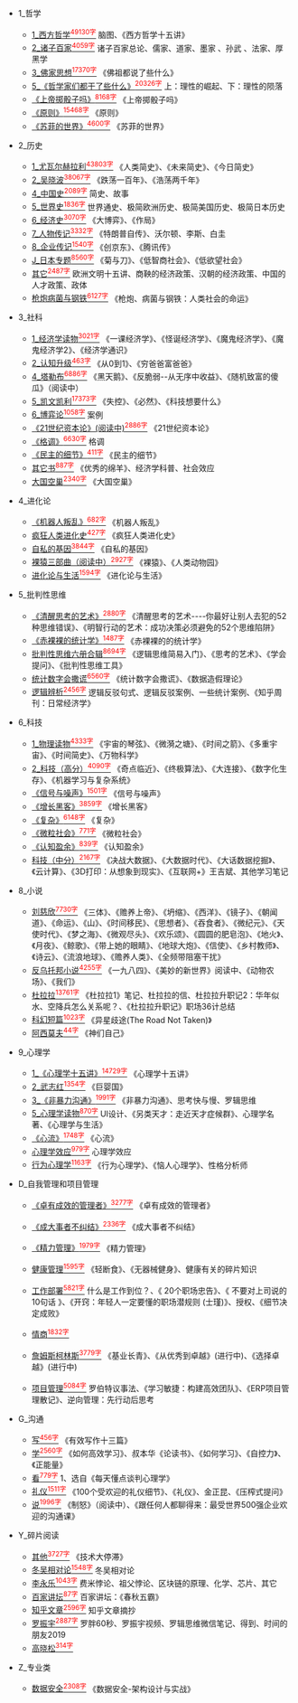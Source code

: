 * 1_哲学

    * [1_西方哲学<sup style = "color:red">49130字<sup>](docs/1_哲学/1_西方哲学.md)
脑图、《西方哲学十五讲》
    * [2_诸子百家<sup style = "color:red">4059字<sup>](docs/1_哲学/2_诸子百家.md)
诸子百家总论、儒家、道家、墨家  、孙武  、法家、厚黑学
    * [3_佛家思想<sup style = "color:red">17370字<sup>](docs/1_哲学/3_佛家思想.md)
《佛祖都说了些什么》
    * [5_《哲学家们都干了些什么》<sup style = "color:red">20326字<sup>](docs/1_哲学/5_《哲学家们都干了些什么》.md)
上：理性的崛起、下：理性的陨落
    * [《上帝掷骰子吗》<sup style = "color:red">8168字<sup>](docs/1_哲学/《上帝掷骰子吗》.md)
《上帝掷骰子吗》
    * [《原则》<sup style = "color:red">15468字<sup>](docs/1_哲学/《原则》.md)
《原则》
    * [《苏菲的世界》<sup style = "color:red">4600字<sup>](docs/1_哲学/《苏菲的世界》.md)
《苏菲的世界》
* 2_历史

    * [1_尤瓦尔赫拉利<sup style = "color:red">43803字<sup>](docs/2_历史/1_尤瓦尔赫拉利.md)
《人类简史》、《未来简史》、《今日简史》
    * [2_吴晓波<sup style = "color:red">38067字<sup>](docs/2_历史/2_吴晓波.md)
《跌荡一百年》、《浩荡两千年》
    * [4_中国史<sup style = "color:red">2089字<sup>](docs/2_历史/4_中国史.md)
简史、故事
    * [5_世界史<sup style = "color:red">1836字<sup>](docs/2_历史/5_世界史.md)
世界通史、极简欧洲历史、极简美国历史、极简日本历史
    * [6_经济史<sup style = "color:red">3070字<sup>](docs/2_历史/6_经济史.md)
《大博弈》、《作局》
    * [7_人物传记<sup style = "color:red">3332字<sup>](docs/2_历史/7_人物传记.md)
《特朗普自传》、沃尔顿、李斯、白圭
    * [8_企业传记<sup style = "color:red">1540字<sup>](docs/2_历史/8_企业传记.md)
《创京东》、《腾讯传》
    * [J_日本专题<sup style = "color:red">8560字<sup>](docs/2_历史/J_日本专题.md)
《菊与刀》、《低智商社会》、《低欲望社会》
    * [其它<sup style = "color:red">2487字<sup>](docs/2_历史/其它.md)
欧洲文明十五讲、商鞅的经济政策、汉朝的经济政策、中国的人才政策、政体
    * [枪炮病菌与钢铁<sup style = "color:red">6127字<sup>](docs/2_历史/枪炮病菌与钢铁.md)
《枪炮、病菌与钢铁：人类社会的命运》
* 3_社科

    * [1_经济学读物<sup style = "color:red">3021字<sup>](docs/3_社科/1_经济学读物.md)
《一课经济学》、《怪诞经济学》、《魔鬼经济学》、《魔鬼经济学2》、《经济学通识》
    * [2_认知升级<sup style = "color:red">463字<sup>](docs/3_社科/2_认知升级.md)
《从0到1》、《穷爸爸富爸爸》
    * [4_塔勒布<sup style = "color:red">6886字<sup>](docs/3_社科/4_塔勒布.md)
《黑天鹅》、《反脆弱--从无序中收益》、《随机致富的傻瓜》（阅读中）
    * [5_凯文凯利<sup style = "color:red">17373字<sup>](docs/3_社科/5_凯文凯利.md)
《失控》、《必然》、《科技想要什么》
    * [6_博弈论<sup style = "color:red">1058字<sup>](docs/3_社科/6_博弈论.md)
案例
    * [《21世纪资本论》(阅读中)<sup style = "color:red">2886字<sup>](docs/3_社科/《21世纪资本论》(阅读中).md)
《21世纪资本论》
    * [《格调》<sup style = "color:red">6630字<sup>](docs/3_社科/《格调》.md)
格调
    * [《民主的细节》<sup style = "color:red">411字<sup>](docs/3_社科/《民主的细节》.md)
《民主的细节》
    * [其它书<sup style = "color:red">887字<sup>](docs/3_社科/其它书.md)
《优秀的绵羊》、经济学科普、社会效应
    * [大国空巢<sup style = "color:red">2340字<sup>](docs/3_社科/大国空巢.md)
《大国空巢》
* 4_进化论

    * [《机器人叛乱》<sup style = "color:red">682字<sup>](docs/4_进化论/《机器人叛乱》.md)
《机器人叛乱》
    * [疯狂人类进化史<sup style = "color:red">427字<sup>](docs/4_进化论/疯狂人类进化史.md)
《疯狂人类进化史》
    * [自私的基因<sup style = "color:red">3844字<sup>](docs/4_进化论/自私的基因.md)
《自私的基因》
    * [裸猿三部曲（阅读中）<sup style = "color:red">2927字<sup>](docs/4_进化论/裸猿三部曲（阅读中）.md)
《裸猿》、《人类动物园》
    * [进化论与生活<sup style = "color:red">1594字<sup>](docs/4_进化论/进化论与生活.md)
《进化论与生活》
* 5_批判性思维

    * [《清醒思考的艺术》<sup style = "color:red">2880字<sup>](docs/5_批判性思维/《清醒思考的艺术》.md)
《清醒思考的艺术----你最好让别人去犯的52种思维错误》、《明智行动的艺术：成功决策必须避免的52个思维陷阱》
    * [《赤裸裸的统计学》<sup style = "color:red">1487字<sup>](docs/5_批判性思维/《赤裸裸的统计学》.md)
《赤裸裸的的统计学》
    * [批判性思维六册合辑<sup style = "color:red">8694字<sup>](docs/5_批判性思维/批判性思维六册合辑.md)
《逻辑思维简易入门》、《思考的艺术》、《学会提问》、《批判性思维工具》
    * [统计数字会撒谎<sup style = "color:red">6560字<sup>](docs/5_批判性思维/统计数字会撒谎.md)
《统计数字会撒谎》、《数据造假理论》
    * [逻辑辨析<sup style = "color:red">2456字<sup>](docs/5_批判性思维/逻辑辨析.md)
逻辑反驳句式、逻辑反驳案例、一些统计案例、《知乎周刊：日常经济学》
* 6_科技

    * [1_物理读物<sup style = "color:red">4333字<sup>](docs/6_科技/1_物理读物.md)
《宇宙的琴弦》、《微漪之塘》、《时间之箭》、《多重宇宙》、《时间简史》、《万物科学》
    * [2_科技（高分）<sup style = "color:red">4090字<sup>](docs/6_科技/2_科技（高分）.md)
《奇点临近》、《终极算法》、《大连接》、《数字化生存》、《机器学习与复杂系统》
    * [《信号与噪声》<sup style = "color:red">1501字<sup>](docs/6_科技/《信号与噪声》.md)
《信号与噪声》
    * [《增长黑客》<sup style = "color:red">3859字<sup>](docs/6_科技/《增长黑客》.md)
《增长黑客》
    * [《复杂》<sup style = "color:red">6148字<sup>](docs/6_科技/《复杂》.md)
《复杂》
    * [《微粒社会》<sup style = "color:red">771字<sup>](docs/6_科技/《微粒社会》.md)
《微粒社会》
    * [《认知盈余》<sup style = "color:red">839字<sup>](docs/6_科技/《认知盈余》.md)
《认知盈余》
    * [科技（中分）<sup style = "color:red">2167字<sup>](docs/6_科技/科技（中分）.md)
《决战大数据》、《大数据时代》、《大话数据挖掘》、《云计算》、《3D打印：从想象到现实》、《互联网+》王吉斌、其他学习笔记
* 8_小说

    * [刘慈欣<sup style = "color:red">7730字<sup>](docs/8_小说/刘慈欣.md)
《三体》、《赡养上帝》、《坍缩》、《西洋》、《镜子》、《朝闻道》、《命运》、《山》、《时间移民》、《思想者》、《吞食者》、《微纪元》、《天使时代》、《梦之海》、《微观尽头》、《欢乐颂》、《圆圆的肥皂泡》、《地火》、《月夜》、《鲸歌》、《带上她的眼睛》、《地球大炮》、《信使》、《乡村教师》、《诗云》、《流浪地球》、《赡养人类》、《全频带阻塞干扰》
    * [反乌托邦小说<sup style = "color:red">4255字<sup>](docs/8_小说/反乌托邦小说.md)
《一九八四》、《美妙的新世界》阅读中、《动物农场》、《我们》
    * [杜拉拉<sup style = "color:red">13761字<sup>](docs/8_小说/杜拉拉.md)
《杜拉拉1》笔记、杜拉拉的信、杜拉拉升职记2：华年似水、空降兵怎么关系呢？、《杜拉拉升职记》职场36计总结
    * [科幻短篇<sup style = "color:red">1023字<sup>](docs/8_小说/科幻短篇.md)
《异星歧途(The Road Not Taken)》
    * [阿西莫夫<sup style = "color:red">44字<sup>](docs/8_小说/阿西莫夫.md)
《神们自己》
* 9_心理学

    * [1_《心理学十五讲》<sup style = "color:red">14729字<sup>](docs/9_心理学/1_《心理学十五讲》.md)
《心理学十五讲》
    * [2_武志红<sup style = "color:red">1354字<sup>](docs/9_心理学/2_武志红.md)
《巨婴国》
    * [3_《非暴力沟通》<sup style = "color:red">1991字<sup>](docs/9_心理学/3_《非暴力沟通》.md)
《非暴力沟通》、思考快与慢、罗辑思维
    * [5_心理学读物<sup style = "color:red">870字<sup>](docs/9_心理学/5_心理学读物.md)
UI设计、《另类天才：走近天才症候群》、心理学名著、《心理学与生活》
    * [《心流》<sup style = "color:red">1748字<sup>](docs/9_心理学/《心流》.md)
《心流》
    * [心理学效应<sup style = "color:red">979字<sup>](docs/9_心理学/心理学效应.md)
心理学效应
    * [行为心理学<sup style = "color:red">1163字<sup>](docs/9_心理学/行为心理学.md)
《行为心理学》、《恼人心理学》、性格分析师
* D_自我管理和项目管理

    * [《卓有成效的管理者》<sup style = "color:red">3277字<sup>](docs/D_自我管理和项目管理/《卓有成效的管理者》.md)
《卓有成效的管理者》
    * [《成大事者不纠结》<sup style = "color:red">2336字<sup>](docs/D_自我管理和项目管理/《成大事者不纠结》.md)
《成大事者不纠结》
    * [《精力管理》<sup style = "color:red">1979字<sup>](docs/D_自我管理和项目管理/《精力管理》.md)
《精力管理》
    * [健康管理<sup style = "color:red">1595字<sup>](docs/D_自我管理和项目管理/健康管理.md)
《轻断食》、《无器械健身》、健康有关的碎片知识
    * [工作部署<sup style = "color:red">5821字<sup>](docs/D_自我管理和项目管理/工作部署.md)
什么是工作到位？、《 20个职场忠告》、《 不要对上司说的10句话 》、《开窍：年轻人一定要懂的职场潜规则 (士瑾)》、授权、《细节决定成败》
    * [情商<sup style = "color:red">1832字<sup>](docs/D_自我管理和项目管理/情商.md)

    * [詹姆斯柯林斯<sup style = "color:red">3779字<sup>](docs/D_自我管理和项目管理/詹姆斯柯林斯.md)
《基业长青》、《从优秀到卓越》(进行中)、《选择卓越》(进行中)
    * [项目管理<sup style = "color:red">5084字<sup>](docs/D_自我管理和项目管理/项目管理.md)
罗伯特议事法、《学习敏捷：构建高效团队》、《ERP项目管理散记》、逆向管理：先行动后思考
* G_沟通

    * [写<sup style = "color:red">456字<sup>](docs/G_沟通/写.md)
《有效写作十三篇》
    * [学<sup style = "color:red">2560字<sup>](docs/G_沟通/学.md)
《如何高效学习》、叔本华《论读书》、《如何学习》、《自控力》、《正能量》
    * [看<sup style = "color:red">779字<sup>](docs/G_沟通/看.md)
1、选自《每天懂点谈判心理学》
    * [礼仪<sup style = "color:red">1511字<sup>](docs/G_沟通/礼仪.md)
《100个受欢迎的礼仪细节》、《礼仪》、金正昆、《压榨式提问》
    * [说<sup style = "color:red">1996字<sup>](docs/G_沟通/说.md)
《制怒》（阅读中）、《跟任何人都聊得来：最受世界500强企业欢迎的沟通课》
* Y_碎片阅读

    * [其他<sup style = "color:red">3727字<sup>](docs/Y_碎片阅读/其他.md)
《技术大停滞》
    * [冬吴相对论<sup style = "color:red">1548字<sup>](docs/Y_碎片阅读/冬吴相对论.md)
冬吴相对论
    * [李永乐<sup style = "color:red">1043字<sup>](docs/Y_碎片阅读/李永乐.md)
费米悖论、祖父悖论、区块链的原理、化学、芯片、其它
    * [百家讲坛<sup style = "color:red">87字<sup>](docs/Y_碎片阅读/百家讲坛.md)
百家讲坛：《春秋五霸》
    * [知乎文章<sup style = "color:red">2596字<sup>](docs/Y_碎片阅读/知乎文章.md)
知乎文章摘抄
    * [罗振宇<sup style = "color:red">2887字<sup>](docs/Y_碎片阅读/罗振宇.md)
罗胖60秒、罗振宇视频、罗辑思维微信笔记、得到、时间的朋友2019
    * [高晓松<sup style = "color:red">314字<sup>](docs/Y_碎片阅读/高晓松.md)

* Z_专业类

    * [数据安全<sup style = "color:red">2308字<sup>](docs/Z_专业类/数据安全.md)
《数据安全-架构设计与实战》
